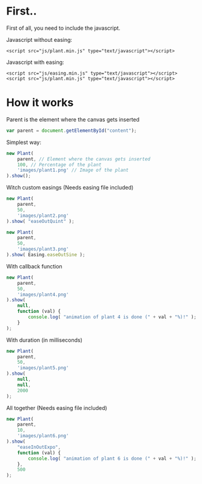 # First..

First of all, you need to include the javascript.

Javascript without easing:
```
<script src="js/plant.min.js" type="text/javascript"></script>
```
Javascript with easing:
```
<script src="js/easing.min.js" type="text/javascript"></script>
<script src="js/plant.min.js" type="text/javascript"></script>
```


# How it works

Parent is the element where the canvas gets inserted
```javascript
var parent = document.getElementById("content");
```

Simplest way:
```javascript
new Plant(
    parent, // Element where the canvas gets inserted
    100, // Percentage of the plant
    'images/plant1.png' // Image of the plant
).show();
```
Witch custom easings (Needs easing file included)
```javascript
new Plant(
    parent, 
    50, 
    'images/plant2.png'
).show( "easeOutQuint" );
```
```javascript
new Plant(
    parent, 
    50, 
    'images/plant3.png'
).show( Easing.easeOutSine );
```

With callback function
```javascript
new Plant(
    parent, 
    50, 
    'images/plant4.png'
).show( 
    null, 
    function (val) {
        console.log( "animation of plant 4 is done (" + val + "%)!" );
    }
);
```

With duration (in milliseconds)
```javascript
new Plant(
    parent, 
    50, 
    'images/plant5.png'
).show( 
    null, 
    null, 
    2000 
);
```

All together (Needs easing file included)
```javascript
new Plant(
    parent, 
    10, 
    'images/plant6.png'
).show( 
    "easeInOutExpo", 
    function (val) {
        console.log( "animation of plant 6 is done (" + val + "%)!" );
    }, 
    500 
);
```
